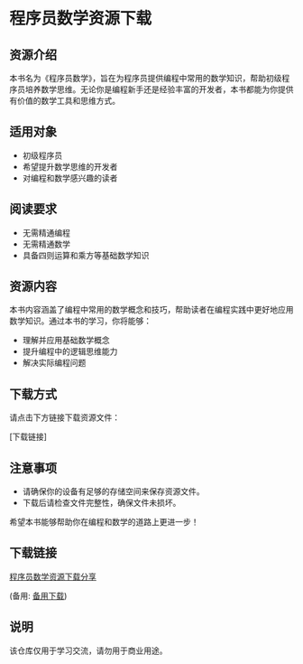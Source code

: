 # 程序员数学资源下载

## 资源介绍

本书名为《程序员数学》，旨在为程序员提供编程中常用的数学知识，帮助初级程序员培养数学思维。无论你是编程新手还是经验丰富的开发者，本书都能为你提供有价值的数学工具和思维方式。

## 适用对象

- 初级程序员
- 希望提升数学思维的开发者
- 对编程和数学感兴趣的读者

## 阅读要求

- 无需精通编程
- 无需精通数学
- 具备四则运算和乘方等基础数学知识

## 资源内容

本书内容涵盖了编程中常用的数学概念和技巧，帮助读者在编程实践中更好地应用数学知识。通过本书的学习，你将能够：

- 理解并应用基础数学概念
- 提升编程中的逻辑思维能力
- 解决实际编程问题

## 下载方式

请点击下方链接下载资源文件：

[下载链接]

## 注意事项

- 请确保你的设备有足够的存储空间来保存资源文件。
- 下载后请检查文件完整性，确保文件未损坏。

希望本书能够帮助你在编程和数学的道路上更进一步！

## 下载链接
[程序员数学资源下载分享](https://pan.quark.cn/s/8bb04139ba21) 

(备用: [备用下载](https://pan.baidu.com/s/1yeE4NdXwXvLqJFEP2cCBhQ?pwd=1234))

## 说明

该仓库仅用于学习交流，请勿用于商业用途。
